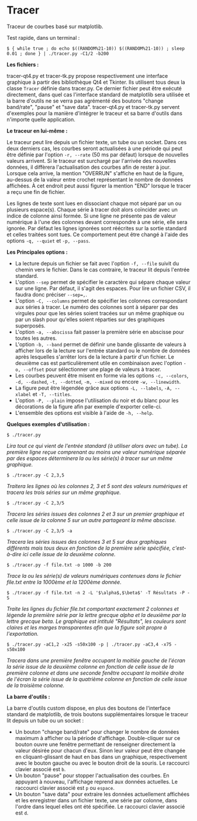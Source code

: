 # Tracer
Traceur de courbes basé sur matplotlib.

Test rapide, dans un terminal :

`$ { while true ; do echo $((RANDOM%21-10)) $((RANDOM%21-10)) ; sleep 0.01 ; done } | ./tracer.py -C1/2 -b200`


**Les fichiers :**

tracer-qt4.py et tracer-tk.py propose respectivement une interface graphique à partir des bibliothèque Qt4 et Tkinter. Ils utilisent tous deux la classe `Tracer` définie dans tracer.py. Ce dernier fichier peut être exécuté directement, dans quel cas l'interface standard de matplotlib sera utilisée et la barre d'outils ne se verra pas agrémenté des boutons "change band/rate", "pause" et "save data". tracer-qt4.py et tracer-tk.py servent d'exemples pour la manière d'intégrer le traceur et sa barre d'outils dans n'importe quelle application.


**Le traceur en lui-même :**

Le traceur peut lire depuis un fichier texte, un tube ou un socket. Dans ces deux derniers cas, les courbes seront actualisées à une période qui peut être définie par l'option `-r, --rate` (50 ms par défaut) lorsque de nouvelles valeurs arrivent. Si le traceur est surchargé par l'arrivée des nouvelles données, il diffèrera l'actualisation des courbes afin de rester à jour. Lorsque cela arrive, la mention "OVERRUN" s'affiche en haut de la figure, au-dessus de la valeur entre crochet représentant le nombre de données affichées. À cet endroit peut aussi figurer la mention "END" lorsque le tracer a reçu une fin de fichier.

Les lignes de texte sont lues en dissociant chaque mot séparé par un ou plusieurs espace(s). Chaque série à tracer doit alors coïncider avec un indice de colonne ainsi formée. Si une ligne ne présente pas de valeur numérique à l'une des colonnes devant correspondre à une série, elle sera ignorée. Par défaut les lignes ignorées sont réécrites sur la sortie standard et celles traitées sont tues. Ce comportement peut être changé à l'aide des options `-q, --quiet` et `-p, --pass`.


**Les Principales options :**

* La lecture depuis un fichier se fait avec l'option `-f, --file` suivit du chemin vers le fichier. Dans le cas contraire, le traceur lit depuis l'entrée standard.
* L'option `--sep` permet de spécifier le caractère qui sépare chaque valeur sur une ligne. Par défaut, il s'agit des espaces. Pour lire un fichier CSV, il faudra donc préciser `--sep=,`.
* L'option `-C, --columns` permet de spécifier les colonnes correspondant aux séries à tracer. Le numéro des colonnes sont à séparer par des virgules pour que les séries soient tracées sur un même graphique ou par un slash pour qu'elles soient réparties sur des graphiques superposés.
* L'option `-a, --abscissa` fait passer la première série en abscisse pour toutes les autres.
* L'option `-b, --band` permet de définir une bande glissante de valeurs à afficher lors de la lecture sur l'entrée standard ou le nombre de données après lesquelles s'arrêter lors de la lecture à partir d'un fichier. Le deuxième cas est particulièrement utile en combinaison avec l'option `-o, --offset` pour sélectionner une plage de valeurs à tracer.
* Les courbes peuvent être misent en forme via les options `-c, --colors`, `-d, --dashed`, `-t, --dotted`, `-m, --mixed` ou encore `-w, --linewidth`.
* La figure peut être légendée grâce aux options `-L, --labels`, `-A, --xlabel` et `-T, --titles`.
* L'option `-P, --plain` impose l'utilisation du noir et du blanc pour les décorations de la figure afin par exemple d'exporter celle-ci.
* L'ensemble des options est visible à l'aide de `-h, --help`.


**Quelques exemples d'utilisation :**

`$ ./tracer.py`

*Lira tout ce qui vient de l'entrée standard (à utiliser alors avec un tube). La première ligne reçue comprenant au moins une valeur numérique séparée par des espaces déterminera la ou les série(s) à tracer sur un même graphique.*

`$ ./tracer.py -C 2,3,5`

*Traitera les lignes où les colonnes 2, 3 et 5 sont des valeurs numériques et tracera les trois séries sur un même graphique.*

`$ ./tracer.py -C 2,3/5`

*Tracera les séries issues des colonnes 2 et 3 sur un premier graphique et celle issue de la colonne 5 sur un autre partageant la même abscisse.*

`$ ./tracer.py -C 2,3/5 -a`

*Tracera les séries issues des colonnes 3 et 5 sur deux graphiques différents mais tous deux en fonction de la première série spécifiée, c'est-à-dire ici celle issue de la deuxième colonne.*

`$ ./tracer.py -f file.txt -o 1000 -b 200`

*Trace la ou les série(s) de valeurs numériques contenues dans le fichier file.txt entre la 1000ème et la 1200ème donnée.*

`$ ./tracer.py -f file.txt -n 2 -L '$\alpha$,$\beta$' -T Résultats -P -S`

*Traite les lignes du fichier file.txt comportant exactement 2 colonnes et légende la première série par la lettre grecque alpha et la deuxième par la lettre grecque beta. Le graphique est intitulé "Résultats", les couleurs sont claires et les marges transparentes afin que la figure soit propre à l'exportation.*

`$ ./tracer.py -aC1,2 -x25 -s50x100 -p | ./tracer.py -aC3,4 -x75 -s50x100`

*Tracera dans une première fenêtre occupant la moitiée gauche de l'écran la série issue de la deuxième colonne en fonction de celle issue de la première colonne et dans une seconde fenêtre occupant la moitiée droite de l'écran la série issue de la quatrième colonne en fonction de celle issue de la troisième colonne.*


**La barre d'outils :**

La barre d'outils custom dispose, en plus des boutons de l'interface standard de matplotlib, de trois boutons supplémentaires lorsque le traceur lit depuis un tube ou un socket :
* Un bouton "change band/rate" pour changer le nombre de données maximum à afficher ou la période d'affichage. Double-cliquer sur ce bouton ouvre une fenêtre permettant de renseigner directement la valeur désirée pour chacun d'eux. Sinon leur valeur peut être changée en cliquant-glissant de haut en bas dans un graphique, respectivement avec le bouton gauche ou avec le bouton droit de la souris. Le raccourci clavier associé est `b`.
* Un bouton "pause" pour stopper l'actualisation des courbes. En appuyant à nouveau, l'affichage reprend aux données actuelles. Le raccourci clavier associé est `p` ou `espace`.
* Un bouton "save data" pour extraire les données actuellement affichées et les enregistrer dans un fichier texte, une série par colonne, dans l'ordre dans lequel elles ont été spécifiée. Le raccourci clavier associé est `d`.
